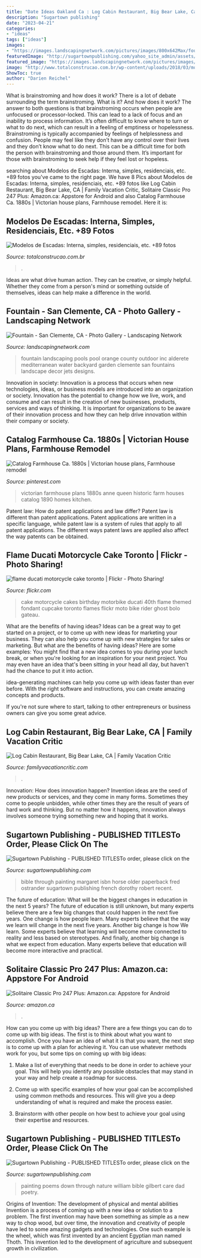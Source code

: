 ```yaml
---
title: "Date Ideas Oakland Ca : Log Cabin Restaurant, Big Bear Lake, Ca"
description: "Sugartown publishing"
date: "2023-04-21"
categories:
- "ideas"
tags: ["ideas"]
images:
- "https://images.landscapingnetwork.com/pictures/images/800x642Max/fountain_96/mediterranean-fountain-fountain-jets-alderete-pools-inc_5415.jpg"
featuredImage: "http://sugartownpublishing.com/yahoo_site_admin/assets/images/Cathy-Dana-cover_sm.89183628_std.jpg"
featured_image: "https://images.landscapingnetwork.com/pictures/images/800x642Max/fountain_96/mediterranean-fountain-fountain-jets-alderete-pools-inc_5415.jpg"
image: "http://www.totalconstrucao.com.br/wp-content/uploads/2018/03/modelos-de-escadas-110.jpg"
ShowToc: true
author: "Darien Reichel"
---
```



What is brainstroming and how does it work?
There is a lot of debate surrounding the term brainstroming. What is it? And how does it work? The answer to both questions is that brainstroming occurs when people are unfocused or processor-locked. This can lead to a lack of focus and an inability to process information. It’s often difficult to know where to turn or what to do next, which can result in a feeling of emptiness or hopelessness.
Brainstroming is typically accompanied by feelings of helplessness and confusion. People may feel like they don’t have any control over their lives and they don’t know what to do next. This can be a difficult time for both the person with brainstroming and those around them. It’s important for those with brainstroming to seek help if they feel lost or hopeless.

	

		
searching about Modelos de Escadas: Interna, simples, residenciais, etc. +89 fotos you've came to the right page. We have 8 Pics about Modelos de Escadas: Interna, simples, residenciais, etc. +89 fotos like Log Cabin Restaurant, Big Bear Lake, CA | Family Vacation Critic, Solitaire Classic Pro 247 Plus: Amazon.ca: Appstore for Android and also Catalog Farmhouse Ca. 1880s | Victorian house plans, Farmhouse remodel. Here it is:
		
    
## Modelos De Escadas: Interna, Simples, Residenciais, Etc. +89 Fotos

<img loading=lazy src="http://www.totalconstrucao.com.br/wp-content/uploads/2018/03/modelos-de-escadas-110.jpg" onerror="this.onerror=null;this.src='https://tse4.mm.bing.net/th?id=OIP.WNAYhIY8mCJJCsbgapc-VgHaLH&amp;pid=15.1';" alt="Modelos de Escadas: Interna, simples, residenciais, etc. +89 fotos">

_Source: totalconstrucao.com.br_

>. 

	

Ideas are what drive human action. They can be creative, or simply helpful. Whether they come from a person's mind or something outside of themselves, ideas can help make a difference in the world.

    
## Fountain - San Clemente, CA - Photo Gallery - Landscaping Network

<img loading=lazy src="https://images.landscapingnetwork.com/pictures/images/800x642Max/fountain_96/mediterranean-fountain-fountain-jets-alderete-pools-inc_5415.jpg" onerror="this.onerror=null;this.src='https://tse4.mm.bing.net/th?id=OIP.QD7lNrz0T9gn5nhOCaq-sgHaF7&amp;pid=15.1';" alt="Fountain - San Clemente, CA - Photo Gallery - Landscaping Network">

_Source: landscapingnetwork.com_

>fountain landscaping pools pool orange county outdoor inc alderete mediterranean water backyard garden clemente san fountains landscape decor jets designs. 

	

Innovation in society:
Innovation is a process that occurs when new technologies, ideas, or business models are introduced into an organization or society. Innovation has the potential to change how we live, work, and consume and can result in the creation of new businesses, products, services and ways of thinking. It is important for organizations to be aware of their innovation process and how they can help drive innovation within their company or society.

    
## Catalog Farmhouse Ca. 1880s | Victorian House Plans, Farmhouse Remodel

<img loading=lazy src="https://i.pinimg.com/736x/f0/fc/6e/f0fc6e9e24cf80a33159d4ebf02b2d7c--trifles-victorian-house.jpg" onerror="this.onerror=null;this.src='https://tse2.mm.bing.net/th?id=OIP.5g3inn506c6W0T4jjYFyggHaEW&amp;pid=15.1';" alt="Catalog Farmhouse Ca. 1880s | Victorian house plans, Farmhouse remodel">

_Source: pinterest.com_

>victorian farmhouse plans 1880s anne queen historic farm houses catalog 1890 homes kitchen. 

	

Patent law: How do patent applications and law differ?
Patent law is different than patent applications. Patent applications are written in a specific language, while patent law is a system of rules that apply to all patent applications. The different ways patent laws are applied also affect the way patents can be obtained.

    
## Flame Ducati Motorcycle Cake Toronto | Flickr - Photo Sharing!

<img loading=lazy src="http://farm7.staticflickr.com/6037/6284159410_1a2dac66b3_z.jpg" onerror="this.onerror=null;this.src='https://tse3.mm.bing.net/th?id=OIP.wHxMdxC5G3ZgKWbGXONETgHaHY&amp;pid=15.1';" alt="flame ducati motorcycle cake toronto | Flickr - Photo Sharing!">

_Source: flickr.com_

>cake motorcycle cakes birthday motorbike ducati 40th flame themed fondant cupcake toronto flames flickr moto bike rider ghost bolo gateau. 

	

What are the benefits of having ideas?
Ideas can be a great way to get started on a project, or to come up with new ideas for marketing your business. They can also help you come up with new strategies for sales or marketing. But what are the benefits of having ideas? Here are some examples: 
You might find that a new idea comes to you during your lunch break, or when you're looking for an inspiration for your next project. You may even have an idea that's been sitting in your head all day, but haven't had the chance to put it into action. 

idea-generating machines can help you come up with ideas faster than ever before. With the right software and instructions, you can create amazing concepts and products. 

If you're not sure where to start, talking to other entrepreneurs or business owners can give you some great advice.

    
## Log Cabin Restaurant, Big Bear Lake, CA | Family Vacation Critic

<img loading=lazy src="https://www.familyvacationcritic.com/wp-content/uploads/sites/19/2016/12/649e53e2bf207174b21da4ec70172491.jpg" onerror="this.onerror=null;this.src='https://tse4.mm.bing.net/th?id=OIP.ghkHT2qD2vPKPYY5FVR3OgHaE8&amp;pid=15.1';" alt="Log Cabin Restaurant, Big Bear Lake, CA | Family Vacation Critic">

_Source: familyvacationcritic.com_

>. 

	

Innovation: How does innovation happen?
Invention ideas are the seed of new products or services, and they come in many forms. Sometimes they come to people unbidden, while other times they are the result of years of hard work and thinking. But no matter how it happens, innovation always involves someone trying something new and hoping that it works.

    
## Sugartown Publishing - PUBLISHED TITLESTo Order, Please Click On The

<img loading=lazy src="http://www.sugartownpublishing.com/yahoo_site_admin/assets/images/It_Lasts_for_a_Moment_Horse_Cover22_page1_image3.336120139_std.jpg" onerror="this.onerror=null;this.src='https://tse2.mm.bing.net/th?id=OIP.HFHioDOBpQ2HtlSl19lljgAAAA&amp;pid=15.1';" alt="Sugartown Publishing - PUBLISHED TITLESTo order, please click on the">

_Source: sugartownpublishing.com_

>bible through painting margaret isbn horse older paperback fred ostrander sugartown publishing french dorothy robert recent. 

	

The future of education: What will be the biggest changes in education in the next 5 years?
The future of education is still unknown, but many experts believe there are a few big changes that could happen in the next five years. 
One change is how people learn. Many experts believe that the way we learn will change in the next five years. 
Another big change is how We learn. Some experts believe that learning will become more connected to reality and less based on stereotypes. 
And finally, another big change is what we expect from education. Many experts believe that education will become more interactive and practical.

    
## Solitaire Classic Pro 247 Plus: Amazon.ca: Appstore For Android

<img loading=lazy src="https://images-na.ssl-images-amazon.com/images/I/A1u95awOvoL.png" onerror="this.onerror=null;this.src='https://tse1.mm.bing.net/th?id=OIP.RwoSu454AkoGjbeYXXaDqAHaL2&amp;pid=15.1';" alt="Solitaire Classic Pro 247 Plus: Amazon.ca: Appstore for Android">

_Source: amazon.ca_

>. 

	

How can you come up with big ideas?
There are a few things you can do to come up with big ideas. The first is to think about what you want to accomplish. Once you have an idea of what it is that you want, the next step is to come up with a plan for achieving it. You can use whatever methods work for you, but some tips on coming up with big ideas:
1. Make a list of everything that needs to be done in order to achieve your goal. This will help you identify any possible obstacles that may stand in your way and help create a roadmap for success.

2. Come up with specific examples of how your goal can be accomplished using common methods and resources. This will give you a deep understanding of what is required and make the process easier.

3. Brainstorm with other people on how best to achieve your goal using their expertise and resources.

    
## Sugartown Publishing - PUBLISHED TITLESTo Order, Please Click On The

<img loading=lazy src="http://sugartownpublishing.com/yahoo_site_admin/assets/images/Cathy-Dana-cover_sm.89183628_std.jpg" onerror="this.onerror=null;this.src='https://tse4.mm.bing.net/th?id=OIP.31-AppI3G-nZ9WYDicoiEwAAAA&amp;pid=15.1';" alt="Sugartown Publishing - PUBLISHED TITLESTo order, please click on the">

_Source: sugartownpublishing.com_

>painting poems down through nature william bible gilbert care dad poetry. 

	

Origins of Invention: The development of physical and mental abilities
Invention is a process of coming up with a new idea or solution to a problem. The first invention may have been something as simple as a new way to chop wood, but over time, the innovation and creativity of people have led to some amazing gadgets and technologies. One such example is the wheel, which was first invented by an ancient Egyptian man named Thoth. This invention led to the development of agriculture and subsequent growth in civilization.


